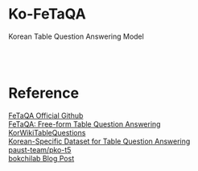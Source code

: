 # Ko-FeTaQA
Korean Table Question Answering Model

<br><br>

# Reference
[FeTaQA Official Github](https://github.com/Yale-LILY/FeTaQA)
<br>[FeTaQA: Free-form Table Question Answering](https://arxiv.org/abs/2104.00369)
<br>[KorWikiTableQuestions](https://github.com/LG-NLP/KorWikiTableQuestions)
<br>[Korean-Specific Dataset for Table Question Answering](https://arxiv.org/abs/2201.06223)
<br>[paust-team/pko-t5](https://github.com/paust-team/pko-t5)
<br>[bokchilab Blog Post](https://medium.com/bokchilab/fetaqa-%EB%AA%A8%EB%8D%B8%EC%9D%84-%EC%9D%B4%EC%9A%A9%ED%95%9C-%ED%95%9C%EA%B5%AD%EC%96%B4-table-qa-korean-table-question-answering-using-fetaqa-model-a3304a0d7538)
